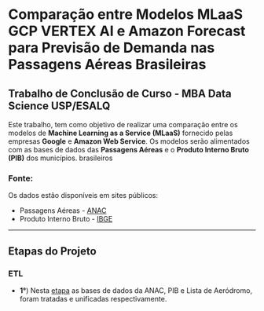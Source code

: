 # Comparação entre Modelos MLaaS GCP VERTEX AI e Amazon Forecast para Previsão de Demanda nas Passagens Aéreas Brasileiras
## Trabalho de Conclusão de Curso - MBA Data Science USP/ESALQ



Este trabalho, tem como objetivo de realizar uma comparação entre os modelos de **Machine Learning as a Service (MLaaS)** fornecido pelas empresas **Google** e **Amazon Web Service**. Os modelos serão alimentados com as bases de dados das **Passagens Aéreas** e o **Produto Interno Bruto (PIB)** dos municípios. brasileiros

### Fonte:

Os dados estão disponíveis em sites públicos:
- Passagens Aéreas - [ANAC](https://sas.anac.gov.br/sas/downloads/view/frmDownload.aspx?tema=14)
- Produto Interno Bruto - [IBGE](https://ftp.ibge.gov.br/Pib_Municipios/2021/base/)
----
## Etapas do Projeto
### ETL
- **1°**) Nesta [etapa](https://github.com/rodrigo-fernandes092/TCC_MLaaS_PIB_ANAC/blob/main/ETL/01_Unificando_Dados_parquet.ipynb) as bases de dados da ANAC, PIB e Lista de Aeródromo, foram tratadas e unificadas respectivamente.
